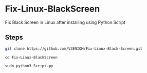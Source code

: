 # Fix-Linux-BlackScreen
Fix Black Screen in Linux after installing using Python Script



## Steps
 

```bash 
git clone https://github.com/V3ENIOM/Fix-Linux-Black-Screen.git
```
    cd Fix-Linux-BlackScreen
```
sudo python3 Script.py
````
